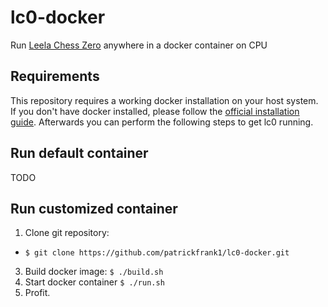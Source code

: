 # lc0-docker

Run [Leela Chess Zero](https://github.com/LeelaChessZero/lc0) anywhere in a docker container on CPU

## Requirements

This repository requires a working docker installation on your host system. If you don't have docker installed, please follow the [official installation guide](https://docs.docker.com/engine/install/ubuntu/). Afterwards you can perform the following steps to get lc0 running.

## Run default container

TODO

## Run customized container

1. Clone git repository: 
  - `$ git clone https://github.com/patrickfrank1/lc0-docker.git`
3. Build docker image: `$ ./build.sh`
4. Start docker container `$ ./run.sh`
5. Profit.

